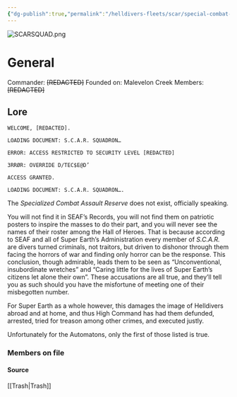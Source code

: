 ```yaml
---
{"dg-publish":true,"permalink":"/helldivers-fleets/scar/special-combat-assault-reserve/","noteIcon":"","created":"2024-03-24T17:54:59.782+01:00","updated":"2024-03-24T18:12:38.593+01:00"}
---
```


![SCARSQUAD.png](/img/user/z%20Images/SCARSQUAD.png)

# General
Commander: ~~[REDACTED]~~ 
Founded on: Malevelon Creek
Members: ~~[REDACTED]~~ 

## Lore
```
WELCOME, [REDACTED]. 

LOADING DOCUMENT: S.C.A.R. SQUADRON… 

ERROR: ACCESS RESTRICTED TO SECURITY LEVEL [REDACTED] 

3RRØR: OVERRIDE D/TEC$E@D’ 

ACCESS GRANTED. 

LOADING DOCUMENT: S.C.A.R. SQUADRON….
```

The *Specialized Combat Assault Reserve* does not exist, officially speaking. 

You will not find it in SEAF’s Records, you will not find them on patriotic posters to inspire the masses to do their part, and you will never see the names of their roster among the Hall of Heroes. 
That is because according to SEAF and all of Super Earth’s Administration every member of *S.C.A.R.* are divers turned criminals, not traitors, but driven to dishonor through them facing the horrors of war and finding only horror can be the response. 
This conclusion, though admirable, leads them to be seen as “Unconventional, insubordinate wretches” and “Caring little for the lives of Super Earth’s citizens let alone their own”. 
These accusations are all true, and they’ll tell you as such should you have the misfortune of meeting one of their misbegotten number. 

For Super Earth as a whole however, this damages the image of Helldivers abroad and at home, and thus High Command has had them defunded, arrested, tried for treason among other crimes, and executed justly. 

Unfortunately for the Automatons, only the first of those listed is true.

### Members on file

#### Source
[[Trash\|Trash]]